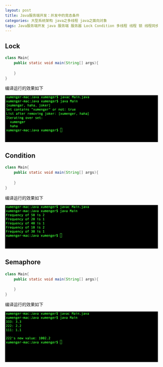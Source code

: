 ```yaml
---
layout: post
title: Java服务端开发：并发中的竞态条件
categories: 大型系统架构 java之多线程 java之面向对象
tags: Java服务端开发 java 服务端 服务器 Lock Condition 多线程 线程 锁 线程同步 synchronized Semaphore
---
```


## Lock

```java
class Main{
    public static void main(String[] args){

    }
}
```

编译运行的效果如下

![](../media/image/2018-08-18/03-01.png)

## Condition

```java
class Main{
    public static void main(String[] args){

    }
}
```

编译运行的效果如下

![](../media/image/2018-08-18/03-02.png)

## Semaphore

```java
class Main{
    public static void main(String[] args){

    }
}
```

编译运行的效果如下

![](../media/image/2018-08-18/03-03.png)
